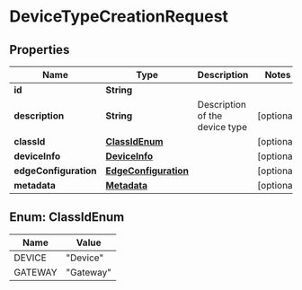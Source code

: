 
# DeviceTypeCreationRequest

## Properties
Name | Type | Description | Notes
------------ | ------------- | ------------- | -------------
**id** | **String** |  | 
**description** | **String** | Description of the device type |  [optional]
**classId** | [**ClassIdEnum**](#ClassIdEnum) |  |  [optional]
**deviceInfo** | [**DeviceInfo**](DeviceInfo.md) |  |  [optional]
**edgeConfiguration** | [**EdgeConfiguration**](EdgeConfiguration.md) |  |  [optional]
**metadata** | [**Metadata**](Metadata.md) |  |  [optional]


<a name="ClassIdEnum"></a>
## Enum: ClassIdEnum
Name | Value
---- | -----
DEVICE | &quot;Device&quot;
GATEWAY | &quot;Gateway&quot;



